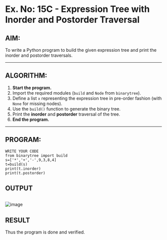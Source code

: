 # Ex. No: 15C - Expression Tree with Inorder and Postorder Traversal

## AIM:
To write a Python program to build the given expression tree and print the inorder and postorder traversals.

---

## ALGORITHM:

1. **Start the program.**
2. Import the required modules (`build` and `Node` from `binarytree`).
3. Define a list `x` representing the expression tree in pre-order fashion (with `None` for missing nodes).
4. Use the `build()` function to generate the binary tree.
5. Print the **inorder** and **postorder** traversal of the tree.
6. **End the program.**

---

## PROGRAM:

```
WRITE YOUR CODE
from binarytree import build
s=['*','+','-',9,3,8,4]
t=build(s)
print(t.inorder)
print(t.postorder)
```

## OUTPUT
```
```
![image](https://github.com/user-attachments/assets/50762288-c447-46b0-9ac1-24472b84497a)


## RESULT
Thus the program is done and verified.
